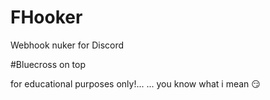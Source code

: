 # FHooker
Webhook nuker for Discord

#Bluecross on top

for educational purposes only!...
... you know what i mean 😏
